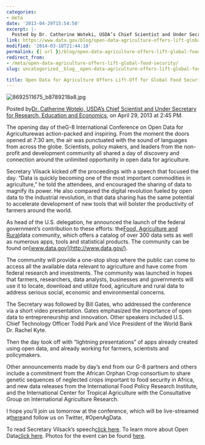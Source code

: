```yaml
---
categories:
- meta
date: '2013-04-29T15:54:50'
excerpt: |-
  Posted by Dr. Catherine Woteki, USDA’s Chief Scientist and Under Secretary for Research, Education and Economics, on April 29, 2013 at 2:45 PM. The opening day of the G-8 International Conference on Open Data for Agriculture was action-packed and inspiring. From the moment…
link: https://www.data.gov/blog/open-data-agriculture-offers-lift-global-food-security
modified: '2014-03-18T21:44:18'
permalink: {{ url }}/blog/open-data-agriculture-offers-lift-global-food-security/
redirect_from:
- /meta/open-data-agriculture-offers-lift-global-food-security/
slug: uncategorized__blog__open-data-agriculture-offers-lift-global-food-security

title: Open Data for Agriculture Offers Lift-Off for Global Food Security
---
```


![8692511675_b8789218a8.jpg](https://farm9.staticflickr.com/8124/8692511675_b8789218a8.jpg)

Posted by[Dr. Catherine Woteki, USDA’s Chief Scientist and Under Secretary for Research, Education and Economics](http://blogs.usda.gov/author/bweaver/ "Posts by Dr. Catherine Woteki, USDA's Chief Scientist and Under Secretary for Research, Education and Economics"), on April 29, 2013 at 2:45 PM.

The opening day of theG-8 International Conference on Open Data for Agriculturewas action-packed and inspiring. From the moment the doors opened at 7:30 am, the air was punctuated with the sound of languages from across the globe. Scientists, policy makers, and leaders from the non-profit and development community all shared a day of discovery and connection around the unlimited opportunity in open data for agriculture.

Secretary Vilsack kicked off the proceedings with a speech that focused the day. “Data is quickly becoming one of the most important commodities in agriculture,” he told the attendees, and encouraged the sharing of data to magnify its power. He also compared the digital revolution fueled by open data to the industrial revolution, in that data sharing has the same potential to accelerate development of new tools that will bolster the productivity of farmers around the world.

As head of the U.S. delegation, he announced the launch of the federal government’s contribution to these efforts: the[Food, Agriculture and Rural](http://www.data.gov/food/community/food)data community, which offers a catalog of over 300 data sets as well as numerous apps, tools and statistical products. The community can be found on[www.data.gov](http://www.data.gov/).

The community will provide a one-stop shop where the public can come to access all the available data relevant to agriculture and have come from federal research and investments. The community was launched in hopes that farmers, researchers, data analysts, businesses and governments will use it to locate, download and utilize food, agriculture and rural data to address serious social, economic and environmental concerns.

The Secretary was followed by Bill Gates, who addressed the conference via a short video presentation. Gates emphasized the importance of open data to entrepreneurship and innovation. Other speakers included U.S. Chief Technology Officer Todd Park and Vice President of the World Bank Dr. Rachel Kyte.

Then the day took off with “lightning presentations” of apps already created using open data, and already working for farmers, scientists and policymakers.

Other announcements made by day’s end from our G-8 partners and others include a commitment from the African Orphan Crop consortium to share genetic sequences of neglected crops important to food security in Africa, and new data releases from the International Food Policy Research Institute, and the International Center for Tropical Agriculture with the Consultative Group on International Agriculture Research.

I hope you’ll join us tomorrow at the conference, which will be live-streamed at[here](http://usda.gov/wps/portal/usda/usdamedia?navid=USDA_LIVE)and follow us on Twitter, #OpenAgData.

To read Secretary Vilsack’s speech[click here](http://www.usda.gov/wps/portal/usda/usdahome?contentidonly=true&contentid=2013/04/0078.xml). To learn more about Open Data[click here](http://www.usda.gov/wps/portal/usda/usdahome?contentid=2013/04/0079.xml&contentidonly=true). Photos for the event can be found [here](http://www.flickr.com/photos/usdagov/sets/72157633365547585/).

